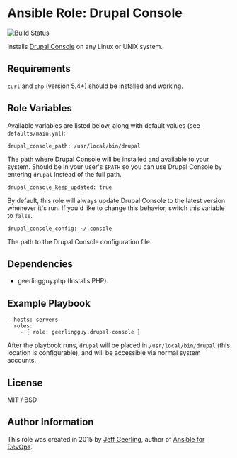 # Ansible Role: Drupal Console

[![Build Status](https://travis-ci.org/geerlingguy/ansible-role-drupal-console.svg?branch=master)](https://travis-ci.org/geerlingguy/ansible-role-drupal-console)

Installs [Drupal Console](http://drupalconsole.com/) on any Linux or UNIX system.

## Requirements

`curl` and `php` (version 5.4+) should be installed and working.

## Role Variables

Available variables are listed below, along with default values (see `defaults/main.yml`):

    drupal_console_path: /usr/local/bin/drupal

The path where Drupal Console will be installed and available to your system. Should be in your user's `$PATH` so you can use Drupal Console by entering `drupal` instead of the full path.

    drupal_console_keep_updated: true

By default, this role will always update Drupal Console to the latest version whenever it's run. If you'd like to change this behavior, switch this variable to `false`.

    drupal_console_config: ~/.console

The path to the Drupal Console configuration file.

## Dependencies

  - geerlingguy.php (Installs PHP).

## Example Playbook

    - hosts: servers
      roles:
        - { role: geerlingguy.drupal-console }

After the playbook runs, `drupal` will be placed in `/usr/local/bin/drupal` (this location is configurable), and will be accessible via normal system accounts.

## License

MIT / BSD

## Author Information

This role was created in 2015 by [Jeff Geerling](http://jeffgeerling.com/), author of [Ansible for DevOps](http://ansiblefordevops.com/).
